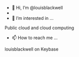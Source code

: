 - 👋 Hi, I’m @louisblackwell
- 
- 👀 I’m interested in ...

Public cloud and cloud computing

- 📫 How to reach me ...

louisblackwell on Keybase

<!---
louisblackwell/louisblackwell is a ✨ special ✨ repository because its `README.md` (this file) appears on your GitHub profile.
You can click the Preview link to take a look at your changes.
--->
